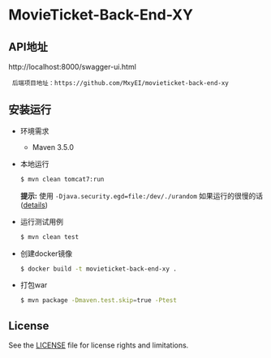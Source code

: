 # MovieTicket-Back-End-XY

## API地址
http://localhost:8000/swagger-ui.html


     
     后端项目地址：https://github.com/MxyEI/movieticket-back-end-xy
     

## 安装运行

- 环境需求

    - Maven 3.5.0

- 本地运行

    ```bash
    $ mvn clean tomcat7:run
    ```

    **提示:** 使用 `-Djava.security.egd=file:/dev/./urandom` 如果运行的很慢的话 ([details](http://nobodyiam.com/2016/06/07/tomcat-startup-slow/))

- 运行测试用例

    ```bash
    $ mvn clean test
    ```

- 创建docker镜像

    ```bash
    $ docker build -t movieticket-back-end-xy .
    ```
- 打包war
    ```bash
    $ mvn package -Dmaven.test.skip=true -Ptest
    ```

## License

See the [LICENSE](./LICENSE) file for license rights and limitations.



